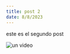 ```yaml
---
title: post 2
date: 8/8/2023
---
```

este es el segundo post

![un video](https://m.youtube.com/watch?v=2PA0f5edKsM&feature=youtu.be)
